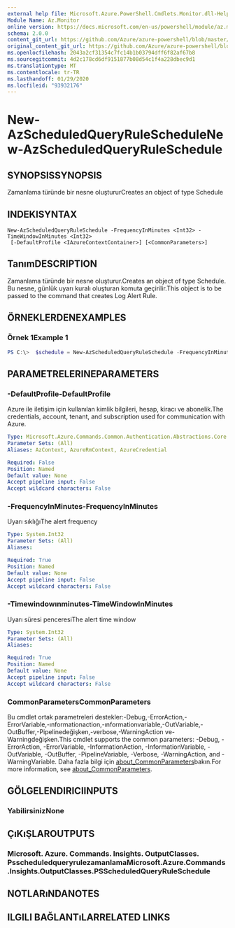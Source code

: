 ```yaml
---
external help file: Microsoft.Azure.PowerShell.Cmdlets.Monitor.dll-Help.xml
Module Name: Az.Monitor
online version: https://docs.microsoft.com/en-us/powershell/module/az.monitor/new-azscheduledqueryruleschedule
schema: 2.0.0
content_git_url: https://github.com/Azure/azure-powershell/blob/master/src/Monitor/Monitor/help/New-AzScheduledQueryRuleSchedule.md
original_content_git_url: https://github.com/Azure/azure-powershell/blob/master/src/Monitor/Monitor/help/New-AzScheduledQueryRuleSchedule.md
ms.openlocfilehash: 2043a2cf31354c7fc14b1b03794dff6f82af67b8
ms.sourcegitcommit: 4d2c178cd6df9151877b08d54c1f4a228dbec9d1
ms.translationtype: MT
ms.contentlocale: tr-TR
ms.lasthandoff: 01/29/2020
ms.locfileid: "93932176"
---
```

# <span data-ttu-id="a325d-101">New-AzScheduledQueryRuleSchedule</span><span class="sxs-lookup"><span data-stu-id="a325d-101">New-AzScheduledQueryRuleSchedule</span></span>

## <span data-ttu-id="a325d-102">SYNOPSIS</span><span class="sxs-lookup"><span data-stu-id="a325d-102">SYNOPSIS</span></span>
<span data-ttu-id="a325d-103">Zamanlama türünde bir nesne oluşturur</span><span class="sxs-lookup"><span data-stu-id="a325d-103">Creates an object of type Schedule</span></span>

## <span data-ttu-id="a325d-104">INDEKI</span><span class="sxs-lookup"><span data-stu-id="a325d-104">SYNTAX</span></span>

```
New-AzScheduledQueryRuleSchedule -FrequencyInMinutes <Int32> -TimeWindowInMinutes <Int32>
 [-DefaultProfile <IAzureContextContainer>] [<CommonParameters>]
```

## <span data-ttu-id="a325d-105">Tanım</span><span class="sxs-lookup"><span data-stu-id="a325d-105">DESCRIPTION</span></span>
<span data-ttu-id="a325d-106">Zamanlama türünde bir nesne oluşturur.</span><span class="sxs-lookup"><span data-stu-id="a325d-106">Creates an object of type Schedule.</span></span>
<span data-ttu-id="a325d-107">Bu nesne, günlük uyarı kuralı oluşturan komuta geçirilir.</span><span class="sxs-lookup"><span data-stu-id="a325d-107">This object is to be passed to the command that creates Log Alert Rule.</span></span>

## <span data-ttu-id="a325d-108">ÖRNEKLERDEN</span><span class="sxs-lookup"><span data-stu-id="a325d-108">EXAMPLES</span></span>

### <span data-ttu-id="a325d-109">Örnek 1</span><span class="sxs-lookup"><span data-stu-id="a325d-109">Example 1</span></span>
```powershell
PS C:\>  $schedule = New-AzScheduledQueryRuleSchedule -FrequencyInMinutes 15 -TimeWindowInMinutes 15
```

## <span data-ttu-id="a325d-110">PARAMETRELERINE</span><span class="sxs-lookup"><span data-stu-id="a325d-110">PARAMETERS</span></span>

### <span data-ttu-id="a325d-111">-DefaultProfile</span><span class="sxs-lookup"><span data-stu-id="a325d-111">-DefaultProfile</span></span>
<span data-ttu-id="a325d-112">Azure ile iletişim için kullanılan kimlik bilgileri, hesap, kiracı ve abonelik.</span><span class="sxs-lookup"><span data-stu-id="a325d-112">The credentials, account, tenant, and subscription used for communication with Azure.</span></span>

```yaml
Type: Microsoft.Azure.Commands.Common.Authentication.Abstractions.Core.IAzureContextContainer
Parameter Sets: (All)
Aliases: AzContext, AzureRmContext, AzureCredential

Required: False
Position: Named
Default value: None
Accept pipeline input: False
Accept wildcard characters: False
```

### <span data-ttu-id="a325d-113">-FrequencyInMinutes</span><span class="sxs-lookup"><span data-stu-id="a325d-113">-FrequencyInMinutes</span></span>
<span data-ttu-id="a325d-114">Uyarı sıklığı</span><span class="sxs-lookup"><span data-stu-id="a325d-114">The alert frequency</span></span>

```yaml
Type: System.Int32
Parameter Sets: (All)
Aliases:

Required: True
Position: Named
Default value: None
Accept pipeline input: False
Accept wildcard characters: False
```

### <span data-ttu-id="a325d-115">-Timewindowınminutes</span><span class="sxs-lookup"><span data-stu-id="a325d-115">-TimeWindowInMinutes</span></span>
<span data-ttu-id="a325d-116">Uyarı süresi penceresi</span><span class="sxs-lookup"><span data-stu-id="a325d-116">The alert time window</span></span>

```yaml
Type: System.Int32
Parameter Sets: (All)
Aliases:

Required: True
Position: Named
Default value: None
Accept pipeline input: False
Accept wildcard characters: False
```

### <span data-ttu-id="a325d-117">CommonParameters</span><span class="sxs-lookup"><span data-stu-id="a325d-117">CommonParameters</span></span>
<span data-ttu-id="a325d-118">Bu cmdlet ortak parametreleri destekler:-Debug,-ErrorAction,-ErrorVariable,-ınformationaction,-ınformationvariable,-OutVariable,-OutBuffer,-Pipelinedeğişken,-verbose,-WarningAction ve-Warningdeğişken.</span><span class="sxs-lookup"><span data-stu-id="a325d-118">This cmdlet supports the common parameters: -Debug, -ErrorAction, -ErrorVariable, -InformationAction, -InformationVariable, -OutVariable, -OutBuffer, -PipelineVariable, -Verbose, -WarningAction, and -WarningVariable.</span></span> <span data-ttu-id="a325d-119">Daha fazla bilgi için [about_CommonParameters](https://go.microsoft.com/fwlink/?LinkID=113216)bakın.</span><span class="sxs-lookup"><span data-stu-id="a325d-119">For more information, see [about_CommonParameters](https://go.microsoft.com/fwlink/?LinkID=113216).</span></span>

## <span data-ttu-id="a325d-120">GÖLGELENDIRICI</span><span class="sxs-lookup"><span data-stu-id="a325d-120">INPUTS</span></span>

### <span data-ttu-id="a325d-121">Yabilirsiniz</span><span class="sxs-lookup"><span data-stu-id="a325d-121">None</span></span>

## <span data-ttu-id="a325d-122">ÇıKıŞLAR</span><span class="sxs-lookup"><span data-stu-id="a325d-122">OUTPUTS</span></span>

### <span data-ttu-id="a325d-123">Microsoft. Azure. Commands. Insights. OutputClasses. Psscheduledqueryrulezamanlama</span><span class="sxs-lookup"><span data-stu-id="a325d-123">Microsoft.Azure.Commands.Insights.OutputClasses.PSScheduledQueryRuleSchedule</span></span>

## <span data-ttu-id="a325d-124">NOTLARıNDA</span><span class="sxs-lookup"><span data-stu-id="a325d-124">NOTES</span></span>

## <span data-ttu-id="a325d-125">ILGILI BAĞLANTıLAR</span><span class="sxs-lookup"><span data-stu-id="a325d-125">RELATED LINKS</span></span>
